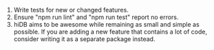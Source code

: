 1. Write tests for new or changed features.
2. Ensure "npm run lint" and "npm run test" report no errors.
3. hiDB aims to be awesome while remaining as small and simple as possible. If you are adding a new feature that contains a lot of code, consider writing it as a separate package instead.
